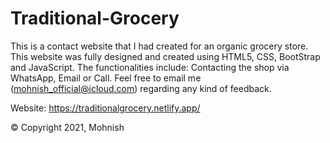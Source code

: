 # Traditional-Grocery

This is a contact website that I had created for an organic grocery store. This website was fully designed and created using HTML5, CSS, BootStrap and JavaScript. The functionalities include: Contacting the shop via WhatsApp, Email or Call. Feel free to email me (mohnish_official@icloud.com) regarding any kind of feedback.

Website: https://traditionalgrocery.netlify.app/

© Copyright 2021, Mohnish


